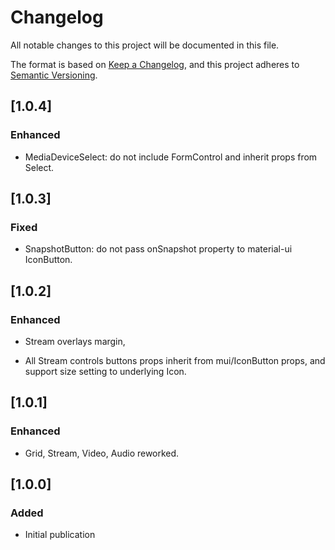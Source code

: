# Changelog

All notable changes to this project will be documented in this file.

The format is based on [Keep a Changelog](https://keepachangelog.com/en/1.0.0/),
and this project adheres to [Semantic Versioning](https://semver.org/spec/v2.0.0.html).

## [1.0.4]

### Enhanced

- MediaDeviceSelect: do not include FormControl and inherit props from Select.

## [1.0.3]

### Fixed

- SnapshotButton: do not pass onSnapshot property to material-ui IconButton.

## [1.0.2]

### Enhanced

- Stream overlays margin,

- All Stream controls buttons props inherit from mui/IconButton props, and support size setting to underlying Icon.

## [1.0.1]

### Enhanced

- Grid, Stream, Video, Audio reworked.

## [1.0.0]

### Added

- Initial publication